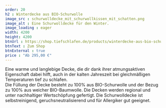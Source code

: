 ```yaml
---
order: 20
h2 : Winterdecke aus BIO-Schurwolle
image_src : schurwolldecke_mit_schurwollkissen_mit_schatten.png
image_alt : Eine Schurwolldecke für den Winter.
image_loading : eager
width: 4200
height: 4200
btnUrl : https://shop.tiefschlafen.de/products/winterdecke-aus-bio-schurwolle
btnText : Zum Shop
btnExternal : true
price : "Ab 295,00 €"
---
```

Eine warme und langlebige Decke, die dir dank ihrer atmungsaktiven Eigenschaft dabei hilft, auch in der kalten Jahreszeit bei gleichmäßigen Temperaturen tief zu schlafen.  
Die Füllung der Decke besteht zu 100% aus BIO-Schurwolle und der Bezug zu 100% aus weicher BIO-Baumwolle. Die Decken werden regional und unter nachhaltiger Wertschöpfung gefertigt. 
Die Schurwolldecke ist selbstreinigend, geruchsneutralisierend und für Allergiker gut geeignet.